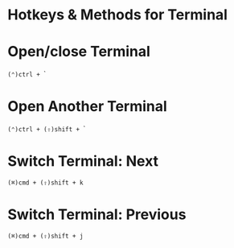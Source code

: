 # Hotkeys & Methods for Terminal

# Open/close Terminal
`(⌃)ctrl + `\`

# Open Another Terminal
`(⌃)ctrl + (⇧)shift + `\`

# Switch Terminal: Next
`(⌘)cmd + (⇧)shift + k`

# Switch Terminal: Previous
`(⌘)cmd + (⇧)shift + j`
